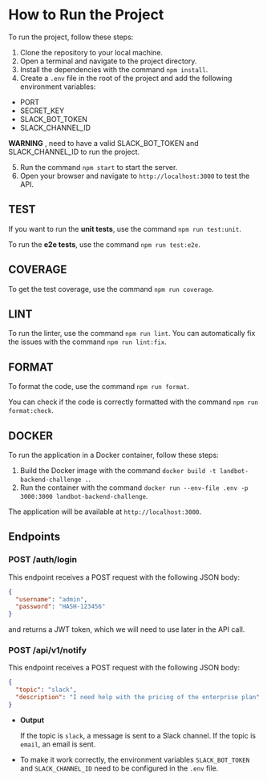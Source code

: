 # How to Run the Project

To run the project, follow these steps:

1. Clone the repository to your local machine.
2. Open a terminal and navigate to the project directory.
3. Install the dependencies with the command `npm install`.
4. Create a `.env` file in the root of the project and add the following environment variables:

- PORT
- SECRET_KEY
- SLACK_BOT_TOKEN
- SLACK_CHANNEL_ID

**WARNING** , need to have a valid SLACK_BOT_TOKEN and SLACK_CHANNEL_ID to run the project.

5. Run the command `npm start` to start the server.
6. Open your browser and navigate to `http://localhost:3000` to test the API.

## TEST

If you want to run the **unit tests**, use the command
`npm run test:unit`.

To run the **e2e tests**, use the command `npm run test:e2e`.

## COVERAGE

To get the test coverage, use the command `npm run coverage`.

## LINT

To run the linter, use the command `npm run lint`.
You can automatically fix the issues with the command `npm run lint:fix`.

## FORMAT

To format the code, use the command `npm run format`.

You can check if the code is correctly formatted with the command `npm run format:check`.

## DOCKER

To run the application in a Docker container, follow these steps:

1. Build the Docker image with the command `docker build -t landbot-backend-challenge .`.
2. Run the container with the command `docker run --env-file .env -p 3000:3000 landbot-backend-challenge`.

The application will be available at `http://localhost:3000`.

## Endpoints

### POST /auth/login

This endpoint receives a POST request with the following JSON body:

```json
{
  "username": "admin",
  "password": "HASH-123456"
}
```

and returns a JWT token, which we will need to use later in the API call.

### POST /api/v1/notify

This endpoint receives a POST request with the following JSON body:

```json
{
  "topic": "slack",
  "description": "I need help with the pricing of the enterprise plan"
}
```

- **Output**

  If the topic is `slack`, a message is sent to a Slack channel.
  If the topic is `email`, an email is sent.

- To make it work correctly, the environment variables `SLACK_BOT_TOKEN` and `SLACK_CHANNEL_ID` need to be configured in the `.env` file.
